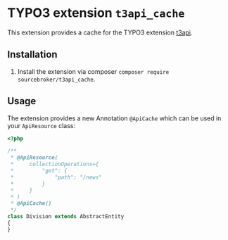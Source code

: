# TYPO3 extension `t3api_cache`

This extension provides a cache for the TYPO3 extension [t3api](https://github.com/sourcebroker/t3api).

## Installation

1. Install the extension via composer `composer require sourcebroker/t3api_cache`.

## Usage

The extension provides a new Annotation `@ApiCache` which can be used in your `ApiResource` class:

```php
<?php

/**
 * @ApiResource(
 *     collectionOperations={
 *         "get": {
 *             "path": "/news"
 *         }
 *     }
 * )
 * @ApiCache()
 */
class Division extends AbstractEntity
{
}
```
